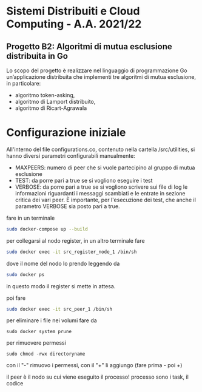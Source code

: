 # Sistemi Distribuiti e Cloud Computing - A.A. 2021/22
## Progetto B2: Algoritmi di mutua esclusione distribuita in Go

Lo scopo del progetto è realizzare nel linguaggio di programmazione Go un’applicazione distribuita che
implementi tre algoritmi di mutua esclusione, in particolare:
- algoritmo token-asking,
- algoritmo di Lamport distribuito,
- algoritmo di Ricart-Agrawala

# Configurazione iniziale
All'interno del file configurations.co, contenuto nella cartella /src/utilities, si hanno diversi parametri configurabili manualmente:
- MAXPEERS: numero di peer che si vuole partecipino al gruppo di mutua esclusione
- TEST: da porre pari a true se si vogliono eseguire i test
- VERBOSE: da porre pari a true se si vogliono scrivere sui file di log le informazioni riguardanti i messaggi scambiati e le entrate in sezione critica dei vari peer.
È importante, per l'esecuzione dei test, che anche il parametro VERBOSE sia posto pari a true.



fare in un terminale
``` sh
sudo docker-compose up --build
```

per collegarsi al nodo register, in un altro terminale fare
``` sh
sudo docker exec -it src_register_node_1 /bin/sh
```
dove il nome del nodo lo prendo leggendo da
``` sh
sudo docker ps
```
in questo modo il register si mette in attesa.


poi fare
``` sh
sudo docker exec -it src_peer_1 /bin/sh
``` 

per eliminare i file nei volumi fare da 
``` 
sudo docker system prune
``` 

per rimuovere permessi
``` 
sudo chmod -rwx directoryname
``` 
con il "-" rimuovo i permessi, con il "+" li aggiungo (fare prima - poi +)

il peer è il nodo su cui viene eseguito il processo! processo sono i task, il codice
